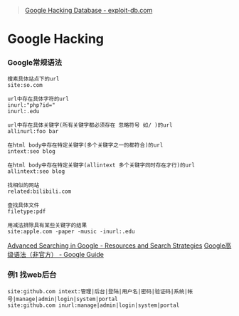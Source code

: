 >[ Google Hacking Database - exploit-db.com](https://www.exploit-db.com/google-hacking-database)

# Google Hacking

### Google常规语法

```
搜素具体站点下的url
site:so.com

url中存在具体字符的url
inurl:"php?id="
inurl:.edu

url中存在具体关键字(所有关键字都必须存在 忽略符号 如/ )的url
allinurl:foo bar

在html body中存在特定关键字(多个关键字之一的都符合)的url
intext:seo blog

在html body中存在特定关键字(allintext 多个关键字同时存在才行)的url
allintext:seo blog

找相似的网站
related:bilibili.com

查找具体文件
filetype:pdf
```

```
用减法排除具有某些关键字的结果
site:apple.com -paper -music -inurl:.edu
```

[Advanced Searching in Google - Resources and Search Strategies](https://sites.google.com/site/resourcesandsearchstrategies/google/advanced-searching-in-google)
[Google高级语法（非官方） - Google Guide](http://www.googleguide.com/or_operator.html)

### 例1 找web后台

```
site:github.com intext:管理|后台|登陆|用户名|密码|验证码|系统|帐号|manage|admin|login|system|portal
site:github.com inurl:manage|admin|login|system|portal
```
